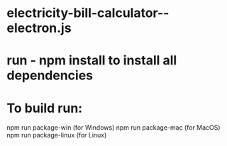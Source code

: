 # electricity-bill-calculator--electron.js

# run - npm install to install all dependencies

# To build run:

npm run package-win (for Windows)  npm run package-mac (for MacOS)  npm run package-linux (for Linux)
